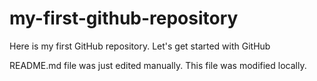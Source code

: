 # my-first-github-repository
Here is my first GitHub repository.  Let's get started with GitHub

README.md file was just edited manually.  This file was modified locally.
